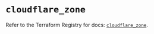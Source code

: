 # `cloudflare_zone`

Refer to the Terraform Registry for docs: [`cloudflare_zone`](https://registry.terraform.io/providers/cloudflare/cloudflare/4.24.0/docs/resources/zone).
